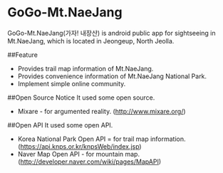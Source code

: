 GoGo-Mt.NaeJang
===============

GoGo-Mt.NaeJang(가자! 내장산) is android public app for sightseeing in Mt.NaeJang, which is located in Jeongeup, North Jeolla.

##Feature
* Provides trail map information of Mt.NaeJang.
* Provides convenience information of Mt.NaeJang National Park.
* Implement simple online community.

##Open Source Notice
It used some open source.
* Mixare - for argumented reality.
  (http://www.mixare.org/)

##Open API
It used some open API.
* Korea National Park Open API = for trail map information.
  (https://api.knps.or.kr/knpsWeb/index.jsp)
* Naver Map Open API - for mountain map.
  (http://developer.naver.com/wiki/pages/MapAPI)